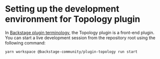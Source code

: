 # Setting up the development environment for Topology plugin

In [Backstage plugin terminology](https://backstage.io/docs/local-dev/cli-build-system#package-roles), the Topology plugin is a front-end plugin. You can start a live development session from the repository root using the following command:

```console
yarn workspace @backstage-community/plugin-topology run start
```
